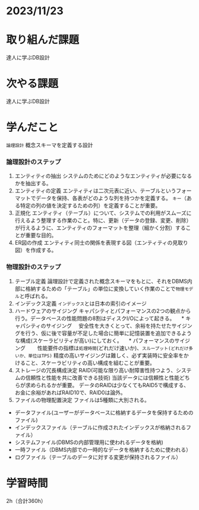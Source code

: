 # 2023/11/23
# 取り組んだ課題
達人に学ぶDB設計
  
# 次やる課題
達人に学ぶDB設計

# 学んだこと
`論理設計` 概念スキーマを定義する設計
### 論理設計のステップ
1. エンティティの抽出
システムのためにどのようなエンティティが必要になるかを抽出する。
1. エンティティの定義
エンティティは二次元表に近い、テーブルというフォーマットでデータを保持、各表がどのような列を持つかを定義する。
`キー`（ある特定の列の値を決定するための列）を定義することが重要。
1. 正規化
エンティティ（テーブル）について、システムでの利用がスムーズに行えるよう整理する作業のこと。特に、更新（データの登録、変更、削除）が行えるように、エンティティのフォーマットを整理（細かく分割）することが重要な目的。
1. ER図の作成
エンティティ同士の関係を表現する図（エンティティの見取り図）を作成する。

### 物理設計のステップ
1. テーブル定義
論理設計で定義された概念スキーマをもとに、それをDBMS内部に格納するための「テーブル」の単位に変換していく作業のことで`物理モデル`と呼ばれる。
1. インデックス定義
`インデックス`とは日本の索引のイメージ
1. ハードウェアのサイジング
キャパシティとパフォーマンスの2つの観点から行う。データベースの性能問題の8割はディスクI/Oによって起きる。
　* キャパシティのサイジング
　安全性を大きくとって、余裕を持たせたサイジングを行う、仮に後で容量が不足した場合に簡単に記憶装置を追加できるような構成(スケーラビリティが高い)にしておく。
　* パフォーマンスのサイジング
　　性能要件の指標は`処理時間`(どれだけ速いか)、`スループット(どれだけ多いか、単位はTPS)`
精度の高いサイジングは難しく、必ず実装時に安全率をかけること、スケーラビリティの高い構成を組むことが重要。
1. ストレージの冗長構成決定
RAID(可能な限り高い耐障害性持つよう、システムの信頼性と性能を共に改善できる技術)
当該データには信頼性と性能どちらが求められるかが重要。
データのRAIDは少なくてもRAID5で構成する、お金に余裕があればRAID10で、RAID0は論外。
1. ファイルの物理配置決定
ファイルは5種類に大別される。
* データファイル(ユーザーがデータベースに格納するデータを保持するためのファイル)
* インデックスファイル（テーブルに作成されたインデックスが格納されるファイル）
* システムファイル(DBMSの内部管理用に使われるデータを格納)
* 一時ファイル（DBMS内部での一時的なデータを格納するために使われる）
* ログファイル（テーブルのデータに対する変更が保持されるファイル）

# 学習時間
2h（合計360h）
